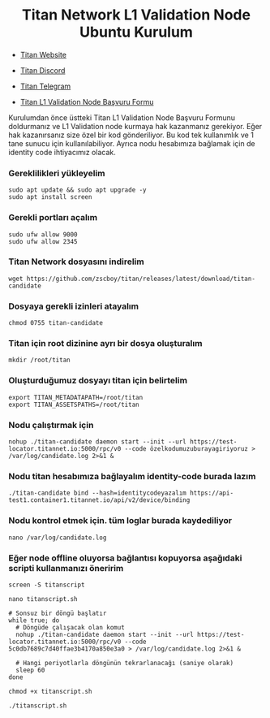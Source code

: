 <h1 align="center"> Titan Network L1 Validation Node Ubuntu Kurulum </h1>

* [Titan Website](https://test1.titannet.io/login)<br>
* [Titan Discord](https://discord.com/invite/titannet)<br>
* [Titan Telegram](https://t.me/titannet_dao)<br>

* [Titan L1 Validation Node Başvuru Formu](https://t.co/8CeQKPNu9x)<br>

Kurulumdan önce üstteki Titan L1 Validation Node Başvuru Formunu doldurmanız ve L1 Validation node kurmaya hak kazanmanız gerekiyor. Eğer hak kazanırsanız size özel bir kod gönderiliyor. Bu kod tek kullanımlık ve 1 tane sunucu için kullanılabiliyor. Ayrıca nodu hesabımıza bağlamak için de identity code ihtiyacımız olacak.

### Gereklilikleri yükleyelim
```
sudo apt update && sudo apt upgrade -y
sudo apt install screen
```

### Gerekli portları açalım
```
sudo ufw allow 9000
sudo ufw allow 2345
```

### Titan Network dosyasını indirelim
```
wget https://github.com/zscboy/titan/releases/latest/download/titan-candidate

```

### Dosyaya gerekli izinleri atayalım
```
chmod 0755 titan-candidate
```

### Titan için root dizinine ayrı bir dosya oluşturalım
```
mkdir /root/titan
```

### Oluşturduğumuz dosyayı titan için belirtelim
```
export TITAN_METADATAPATH=/root/titan
export TITAN_ASSETSPATHS=/root/titan
```

### Nodu çalıştırmak için
```
nohup ./titan-candidate daemon start --init --url https://test-locator.titannet.io:5000/rpc/v0 --code özelkodumuzuburayagiriyoruz > /var/log/candidate.log 2>&1 &
```

### Nodu titan hesabımıza bağlayalım identity-code burada lazım
```
./titan-candidate bind --hash=identitycodeyazalım https://api-test1.container1.titannet.io/api/v2/device/binding
```

### Nodu kontrol etmek için. tüm loglar burada kaydediliyor
```
nano /var/log/candidate.log
```
### Eğer node offline oluyorsa bağlantısı kopuyorsa aşağıdaki scripti kullanmanızı öneririm
```
screen -S titanscript
```

```
nano titanscript.sh
```

```
# Sonsuz bir döngü başlatır
while true; do
  # Döngüde çalışacak olan komut
  nohup ./titan-candidate daemon start --init --url https://test-locator.titannet.io:5000/rpc/v0 --code 5c0db7689c7d40ffae3b4170a850e3a0 > /var/log/candidate.log 2>&1 &

  # Hangi periyotlarla döngünün tekrarlanacağı (saniye olarak)
  sleep 60
done
```

```
chmod +x titanscript.sh
```

```
./titanscript.sh
```
